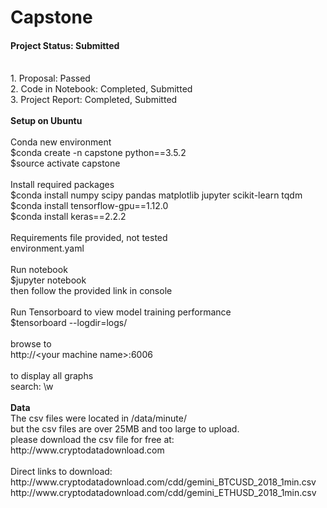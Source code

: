 # Capstone

<h4>Project Status: Submitted</h4><br/>
1. Proposal: Passed<br/>
2. Code in Notebook: Completed, Submitted<br/>
3. Project Report: Completed, Submitted<br/>
<br/>
<b>Setup on Ubuntu</b><br/>
<br/>
Conda new environment<br/>
$conda create -n capstone python==3.5.2<br/>
$source activate capstone<br/>
<br/>
Install required packages<br/>
$conda install numpy scipy pandas matplotlib jupyter scikit-learn tqdm<br/>
$conda install tensorflow-gpu==1.12.0<br/>
$conda install keras==2.2.2<br/>
<br/>
Requirements file provided, not tested<br/>
environment.yaml<br/>
<br/>
Run notebook<br/>
$jupyter notebook<br/>
then follow the provided link in console<br/>
<br/>
Run Tensorboard to view model training performance<br/>
$tensorboard --logdir=logs/<br/>
<br/>
browse to<br/>
http://&lt;your machine name&gt;:6006<br/>
<br/>
to display all graphs<br/>
search: \w <br/>
<br/>
<b>Data</b><br/>
The csv files were located in /data/minute/<br/>
but the csv files are over 25MB and too large to upload.<br/>
please download the csv file for free at:<br/>
  http://www.cryptodatadownload.com<br/>
<br/>
Direct links to download:<br/>
  http://www.cryptodatadownload.com/cdd/gemini_BTCUSD_2018_1min.csv<br/>
  http://www.cryptodatadownload.com/cdd/gemini_ETHUSD_2018_1min.csv<br/>
<br/>
  
